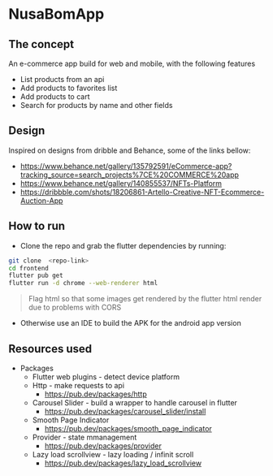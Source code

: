 # NusaBomApp

## The concept
An e-commerce app build for web and mobile, with the following features
- List products from an api
- Add products to favorites list
- Add products to cart
- Search for products by name and other fields

## Design
Inspired on designs from dribble and Behance, some of the links bellow:
- https://www.behance.net/gallery/135792591/eCommerce-app?tracking_source=search_projects%7CE%20COMMERCE%20app
- https://www.behance.net/gallery/140855537/NFTs-Platform
- https://dribbble.com/shots/18206861-Artello-Creative-NFT-Ecommerce-Auction-App

## How to run
- Clone the repo and grab the flutter dependencies by running:
```bash
git clone  <repo-link>
cd frontend
flutter pub get
flutter run -d chrome --web-renderer html
```
> Flag html so that some images get rendered by the flutter html render due to problems with CORS

- Otherwise use an IDE to build the APK for the android app version

## Resources used
- Packages
  * Flutter web plugins - detect device platform 
    <!-- TODO: add an image/gif of the feature-->
  * Http - make requests to api
    * https://pub.dev/packages/http
    <!-- TODO: add an image/gif of the feature -->
  * Carousel Slider - build a wrapper to handle carousel in flutter
    * https://pub.dev/packages/carousel_slider/install
    <!-- TODO: add an image/gif of the feature -->
  * Smooth Page Indicator
    * https://pub.dev/packages/smooth_page_indicator
    <!-- TODO: add an image/gif of the feature-->
  * Provider - state mmanagement
    * https://pub.dev/packages/provider
  * Lazy load scrollview - lazy loading / infinit scroll
    * https://pub.dev/packages/lazy_load_scrollview

